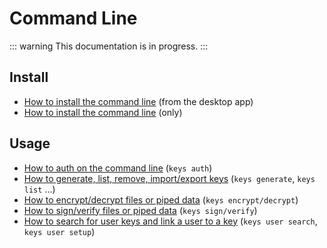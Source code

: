 # Command Line

::: warning
This documentation is in progress.
:::

## Install

- [How to install the command line](/docs/desktop/cli.md) (from the desktop app)
- [How to install the command line](install.md) (only)

## Usage

- [How to auth on the command line](auth.md) (`keys auth`)
- [How to generate, list, remove, import/export keys](keys.md) (`keys generate`, `keys list` ...)
- [How to encrypt/decrypt files or piped data](encrypt.md) (`keys encrypt/decrypt`)
- [How to sign/verify files or piped data](sign.md) (`keys sign/verify`)
- [How to search for user keys and link a user to a key](user.md) (`keys user search`, `keys user setup`)
